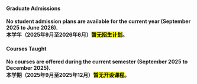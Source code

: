 #### Graduate Admissions

**No student admission plans are available for the current year (September 2025 to June 2026).**  
**本学年（2025年9月至2026年6月）<mark>暂无招生计划</mark>。**

#### Courses Taught

**No courses are offered during the current semester (September 2025 to December 2025).**  
**本学期（2025年9月至2025年12月）<mark>暂无开设课程</mark>。**